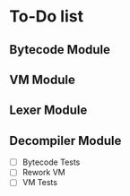 # To-Do list

## Bytecode Module

## VM Module

## Lexer Module

## Decompiler Module

- [ ] Bytecode Tests
- [ ] Rework VM
- [ ] VM Tests
